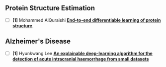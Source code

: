 
## Protein Structure Estimation

- [ ] **[1]**  Mohammed AlQuraishi [**End-to-end differentiable learning of protein structure**](https://www.biorxiv.org/content/biorxiv/early/2018/08/29/265231.full.pdf).


## Alzheimer's Disease 

- [ ] **[1]** Hyunkwang Lee [**An explainable deep-learning algorithm for the detection of acute intracranial haemorrhage from small datasets**](https://www.nature.com/articles/s41551-018-0324-9)

